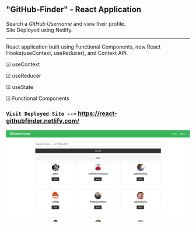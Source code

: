 ## "GitHub-Finder" - React Application

Search a _GitHub Username_ and view their profile. <br>
Site Deployed using Netlify.

---

React application built using Functional Components, new React Hooks(useContext, useReducer), and Context API.<br>

&#9745; useContext

&#9745; useReducer

&#9745; useState

&#9745; Functional Components

### `Visit Deployed Site -->` https://react-githubfinder.netlify.com/

![Site screenShot available inside 'github-finder' directory above.](img/GHfinderClean.JPG)
